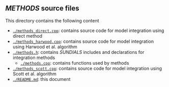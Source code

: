 ## *METHODS* source files

This directory contains the following content

* [`./methods_direct.cpp`](./methods_direct.cpp): contains source code for model integration
  using direct method
* [`./methods_harwood.cpp`](./methods_harwood.cpp): contains source code for model integration
  using Harwood et al. algorithm
* [`./methods.h`](./methods.h): contains *SUNDIALS* includes and declarations
  for integration methods
  * [`./methods.cpp`](./methods.cpp): contains functions used by methods
* [`./methods_scott.cpp`](./methods_scott.cpp): contains source code for model integration using
  Scott et al. algorithm
* [`./README.md`](./README.md): this document

